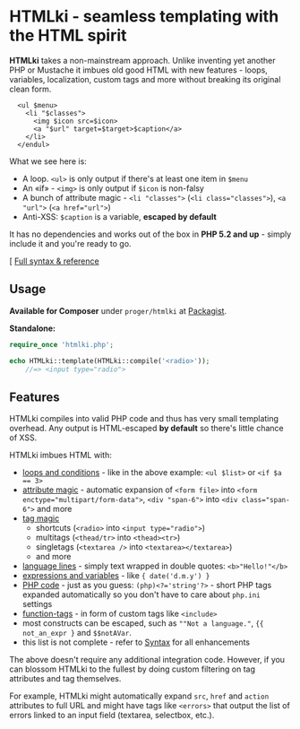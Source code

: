 # HTMLki - seamless templating with the HTML spirit

**HTMLki** takes a non-mainstream approach. Unlike inventing yet another PHP or Mustache it imbues old good HTML with new features - loops, variables, localization, custom tags and more without breaking its original clean form.

```
  <ul $menu>
    <li "$classes">
      <img $icon src=$icon>
      <a "$url" target=$target>$caption</a>
    </li>
  </endul>
```

What we see here is:

* A loop. `<ul>` is only output if there's at least one item in `$menu`
* An «if» - `<img>` is only output if `$icon` is non-falsy
* A bunch of attribute magic - `<li "classes">` (`<li class="classes">`), `<a "url">` (`<a href="url">`)
* Anti-XSS: `$caption` is a variable, **escaped by default**

It has no dependencies and works out of the box in **PHP 5.2 and up** - simply include it and you're ready to go.

[ [Full syntax & reference](http://proger.i-forge.net/HTMLki/SZS)

## Usage

**Available for Composer** under `proger/htmlki` at [Packagist](https://packagist.org/packages/proger/htmlki).

**Standalone:**

```PHP
require_once 'htmlki.php';

echo HTMLki::template(HTMLki::compile('<radio>'));
    //=> <input type="radio">
```

## Features

HTMLki compiles into valid PHP code and thus has very small templating overhead. Any output is HTML-escaped **by default** so there's little chance of XSS.

HTMLki imbues HTML with:

* [loops and conditions](http://proger.i-forge.net/HTMLki/SZS#loops) - like in the above example: `<ul $list>` or `<if $a == 3>`
* [attribute magic](http://proger.i-forge.net/HTMLki/SZS#attr) - automatic expansion of `<form file>` into `<form enctype="multipart/form-data">`, `<div "span-6">` into `<div class="span-6">` and more
* [tag magic](http://proger.i-forge.net/HTMLki/SZS#tags)
  * shortcuts (`<radio>` into `<input type="radio">`)
  * multitags (`<thead/tr>` into `<thead><tr>`)
  * singletags (`<textarea />` into `<textarea></textarea>`)
  * and more
* [language lines](http://proger.i-forge.net/HTMLki/SZS#language) - simply text wrapped in double quotes: `<b>"Hello!"</b>`
* [expressions and variables](http://proger.i-forge.net/HTMLki/SZS#brackets) - like `{ date('d.m.y') }`
* [PHP code](http://proger.i-forge.net/HTMLki/SZS#php) - just as you guess: `(php)<?='string'?>` - short PHP tags expanded automatically so you don't have to care about `php.ini` settings
* [function-tags](http://proger.i-forge.net/HTMLki/SZS#funcs) - in form of custom tags like `<include>`
* most constructs can be escaped, such as `""Not a language."`, `{{ not_an_expr }` and `$$notAVar`.
* this list is not complete - refer to [Syntax](http://proger.i-forge.net/HTMLki/SZS#syntax) for all enhancements

The above doesn't require any additional integration code. However, if you can blossom HTMLki to the fullest by doing custom filtering on tag attributes and tag themselves.

For example, HTMLki might automatically expand `src`, `href` and `action` attributes to full URL and might have tags like `<errors>` that output the list of errors linked to an input field (textarea, selectbox, etc.).
